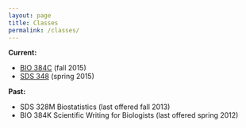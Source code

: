 ```yaml
---
layout: page
title: Classes
permalink: /classes/
---
```


**Current:**
- [BIO 384C](/classes/BIO384C_fall_2015.html) (fall 2015)
- [SDS 348](/classes/SDS348_spring_2015.html) (spring 2015)

**Past:**

- SDS 328M Biostatistics (last offered fall 2013)
- BIO 384K Scientific Writing for Biologists (last offered spring 2012)
